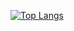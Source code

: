 [![Top Langs](https://github-readme-stats.vercel.app/api/top-langs/?username=DawChihLiou&layout=compact&theme=dark)](https://github.com/DawChihLiou/github-readme-stats)
